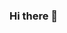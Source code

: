 ### Hi there 👋

<!--
**Ldm2003/Ldm2003** is a ✨ _special_ ✨ repository because its `README.md` (this file) appears on your GitHub profile.

Here are some ideas to get you started:

- 🌱 I’m currently learning ...
- 📫 How to reach me: [<img src="https://img.shields.io/badge/twitter-%231DA1F2.svg?&style=for-the-badge&logo=twitter&logoColor=dark" />](https://twitter.com/Ldmlol2003)[<img src = "https://img.shields.io/badge/facebook-%231877F2.svg?&style=for-the-badge&logo=facebook&logoColor=dark%22%3E](https://www.facebook.com/ldmleonardo/)

##
<a href="https://github.com/Ldm2003">
  <img height="165em" src="https://github-readme-stats.vercel.app/api?username=Ldm2003&show_icons=true&theme=dark&include_all_commits=false&count_private=false"/>
  <img height="165em" src="https://github-readme-stats.vercel.app/api/top-langs/?username=Ldm2003&layout=compact&langs_count=7&theme=dark"/>


##
<img src="https://img.shields.io/badge/Python-FFD43B?style=for-the-badge&logo=python&logoColor=darkgreen" /><img src="https://img.shields.io/badge/Numpy-777BB4?style=for-the-badge&logo=numpy&logoColor=white" /><img src= "https://img.shields.io/badge/Pandas-2C2D72?style=for-the-badge&logo=pandas&logoColor=white" /><img src="https://img.shields.io/badge/JavaScript-F7DF1E?style=for-the-badge&logo=javascript&logoColor=black" /><img src="https://img.shields.io/badge/SQL-07405E?style=for-the-badge&logo=sql&logoColor=white">
